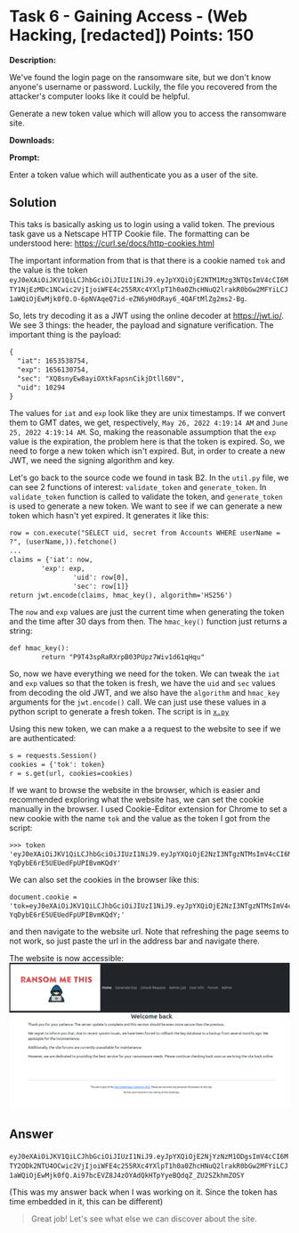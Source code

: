 # Task 6 - Gaining Access - (Web Hacking, [redacted]) Points: 150

**Description:**

We've found the login page on the ransomware site, but we don't know anyone's username or password. Luckily, the file you recovered from the attacker's computer looks like it could be helpful.

Generate a new token value which will allow you to access the ransomware site.

**Downloads:**

**Prompt:**

Enter a token value which will authenticate you as a user of the site.

## Solution

This taks is basically asking us to login using a valid token. The previous task gave us a Netscape HTTP Cookie file. The formatting can be understood here: https://curl.se/docs/http-cookies.html

The important information from that is that there is a cookie named `tok` and the value is the token `eyJ0eXAiOiJKV1QiLCJhbGciOiJIUzI1NiJ9.eyJpYXQiOjE2NTM1Mzg3NTQsImV4cCI6MTY1NjEzMDc1NCwic2VjIjoiWFE4c255RXc4YXlpT1h0a0ZhcHNuQ2lrakR0bGw2MFYiLCJ1aWQiOjEwMjk0fQ.O-6pNVAqeQ7id-eZN6yH0dRay6_4QAFtMlZg2ms2-Bg`.

So, lets try decoding it as a JWT using the online decoder at https://jwt.io/. We see 3 things: the header, the payload and signature verification. The important thing is the payload:
```
{
  "iat": 1653538754,
  "exp": 1656130754,
  "sec": "XQ8snyEw8ayiOXtkFapsnCikjDtll60V",
  "uid": 10294
}
```

The values for `iat` and `exp` look like they are unix timestamps. If we convert them to GMT dates, we get, respectively, `May 26, 2022 4:19:14 AM` and `June 25, 2022 4:19:14 AM`. So, making the reasonable assumption that the `exp` value is the expiration, the problem here is that the token is expired. So, we need to forge a new token which isn't expired. But, in order to create a new JWT, we need the signing algorithm and key.

Let's go back to the source code we found in task B2. In the `util.py` file, we can see 2 functions of interest: `validate_token` and `generate_token`. In `validate_token` function is called to validate the token, and `generate_token` is used to generate a new token. We want to see if we can generate a new token which hasn't yet expired. It generates it like this:
```
row = con.execute("SELECT uid, secret from Accounts WHERE userName = ?", (userName,)).fetchone()
...
claims = {'iat': now,
        'exp': exp,
                'uid': row[0],
                'sec': row[1]}
return jwt.encode(claims, hmac_key(), algorithm='HS256')
```
The `now` and `exp` values are just the current time when generating the token and the time after 30 days from then. The `hmac_key()` function just returns a string:
```
def hmac_key():
        return "P9T43spRaRXrpB03PUpz7Wiv1d61qHqu"
```

So, now we have everything we need for the token. We can tweak the `iat` and `exp` values so that the token is fresh, we have the `uid` and `sec` values from decoding the old JWT, and we also have the `algorithm` and `hmac_key` arguments for the `jwt.encode()` call. We can just use these values in a python script to generate a fresh token. The script is in [`x.py`](./x.py)

Using this new token, we can make a a request to the website to see if we are authenticated:
```
s = requests.Session()
cookies = {'tok': token}
r = s.get(url, cookies=cookies)
```

If we want to browse the website in the browser, which is easier and recommended exploring what the website has, we can set the cookie manually in the browser. I used Cookie-Editor extension for Chrome to set a new cookie with the name `tok` and the value as the token I got from the script:
```
>>> token
'eyJ0eXAiOiJKV1QiLCJhbGciOiJIUzI1NiJ9.eyJpYXQiOjE2NzI3NTgzNTMsImV4cCI6MTY3NTM1MDM1Mywic2VjIjoiWFE4c255RXc4YXlpT1h0a0ZhcHNuQ2lrakR0bGw2MFYiLCJ1aWQiOjEwMjk0fQ.LZownsFRqqvU2t6-YqDybE6rE5UEUedFpUPIBvmKQdY'
```

We can also set the cookies in the browser like this:
```
document.cookie = 'tok=eyJ0eXAiOiJKV1QiLCJhbGciOiJIUzI1NiJ9.eyJpYXQiOjE2NzI3NTgzNTMsImV4cCI6MTY3NTM1MDM1Mywic2VjIjoiWFE4c255RXc4YXlpT1h0a0ZhcHNuQ2lrakR0bGw2MFYiLCJ1aWQiOjEwMjk0fQ.LZownsFRqqvU2t6-YqDybE6rE5UEUedFpUPIBvmKQdY;'
```
and then navigate to the website url. Note that refreshing the page seems to not work, so just paste the url in the address bar and navigate there.

The website is now accessible:
![Website home](./res/website.png)


## Answer

`eyJ0eXAiOiJKV1QiLCJhbGciOiJIUzI1NiJ9.eyJpYXQiOjE2NjYzNzM1ODgsImV4cCI6MTY2ODk2NTU4OCwic2VjIjoiWFE4c255RXc4YXlpT1h0a0ZhcHNuQ2lrakR0bGw2MFYiLCJ1aWQiOjEwMjk0fQ.Ai97bcEVZ8J4zOYAdQkHTpYyeBQdqZ_ZU2SZkhmZOSY`

(This was my answer back when I was working on it. Since the token has time embedded in it, this can be different)

> Great job! Let's see what else we can discover about the site.